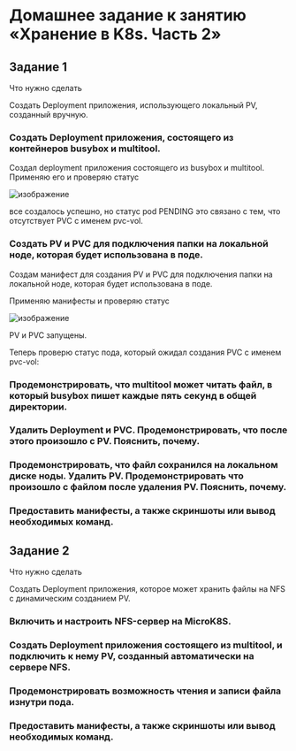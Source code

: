 # Домашнее задание к занятию «Хранение в K8s. Часть 2»

## Задание 1

Что нужно сделать

Создать Deployment приложения, использующего локальный PV, созданный вручную.

  ###  Создать Deployment приложения, состоящего из контейнеров busybox и multitool.

Создал deployment приложения состоящего из busybox и multitool. Применяю его и проверяю статус

![изображение](https://github.com/IOSorokin/Kubernetes/assets/148979909/6f7f0c89-bff9-4890-ba0c-be19b74fd14b)

все создалось успешно, но статус pod PENDING это связано с тем, что отсутствует PVC с именем pvc-vol.
  
  ###  Создать PV и PVC для подключения папки на локальной ноде, которая будет использована в поде.
  
Создам манифест для создания PV и PVC для подключения папки на локальной ноде, которая будет использована в поде.

Применяю манифесты и проверяю статус

![изображение](https://github.com/IOSorokin/Kubernetes/assets/148979909/fb6a27b1-deac-4f82-ae92-7262684bbd25)

PV и PVC запущены.

Теперь проверю статус пода, который ожидал создания PVC с именем pvc-vol:





  ###  Продемонстрировать, что multitool может читать файл, в который busybox пишет каждые пять секунд в общей директории.
  ###  Удалить Deployment и PVC. Продемонстрировать, что после этого произошло с PV. Пояснить, почему.
  ###  Продемонстрировать, что файл сохранился на локальном диске ноды. Удалить PV. Продемонстрировать что произошло с файлом после удаления PV. Пояснить, почему.
  ###  Предоставить манифесты, а также скриншоты или вывод необходимых команд.

## Задание 2

Что нужно сделать

Создать Deployment приложения, которое может хранить файлы на NFS с динамическим созданием PV.

   ### Включить и настроить NFS-сервер на MicroK8S.
   ### Создать Deployment приложения состоящего из multitool, и подключить к нему PV, созданный автоматически на сервере NFS.
   ### Продемонстрировать возможность чтения и записи файла изнутри пода.
   ### Предоставить манифесты, а также скриншоты или вывод необходимых команд.
